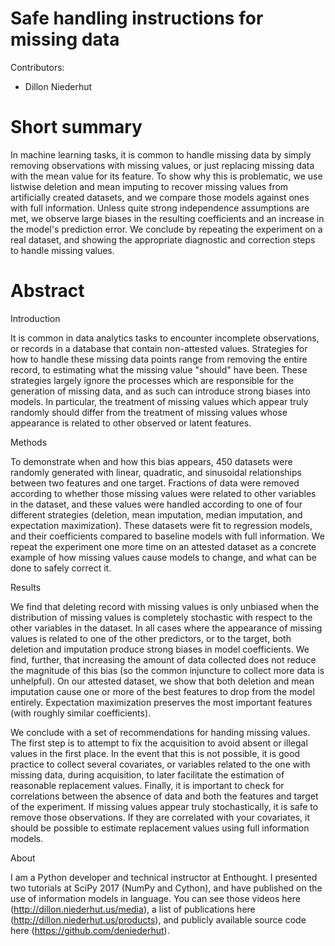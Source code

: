 # Safe handling instructions for missing data

Contributors:
* Dillon Niederhut

# Short summary

In machine learning tasks, it is common to handle missing data by simply
removing observations with missing values, or just replacing missing data with
the mean value for its feature. To show why this is problematic, we use
listwise deletion and mean imputing to recover missing values from artificially
created datasets, and we compare those models against ones with full
information. Unless quite strong independence assumptions are met, we observe
large biases in the resulting coefficients and an increase in the model's
prediction error. We conclude by repeating the experiment on a real dataset,
and showing the appropriate diagnostic and correction steps to handle missing
values.

# Abstract

Introduction

It is common in data analytics tasks to encounter incomplete observations, or
records in a database that contain non-attested values. Strategies for how to
handle these missing data points range from removing the entire record, to
estimating what the missing value "should" have been. These strategies largely
ignore the processes which are responsible for the generation of missing data,
and as such can introduce strong biases into models. In particular, the
treatment of missing values which appear truly randomly should differ from the
treatment of missing values whose appearance is related to other observed or
latent features.

Methods

To demonstrate when and how this bias appears, 450 datasets were randomly
generated with linear, quadratic, and sinusoidal relationships between two
features and one target. Fractions of data were removed according to whether
those missing values were related to other variables in the dataset, and these
values were handled according to one of four different strategies (deletion,
mean imputation, median imputation, and expectation maximization). These
datasets were fit to regression models, and their coefficients compared to
baseline models with full information. We repeat the experiment one more time
on an attested dataset as a concrete example of how missing values cause models
to change, and what can be done to safely correct it.

Results

We find that deleting record with missing values is only unbiased when the
distribution of missing values is completely stochastic with respect to the
other variables in the dataset. In all cases where the appearance of missing
values is related to one of the other predictors, or to the target, both
deletion and imputation produce strong biases in model coefficients. We find,
further, that increasing the amount of data collected does not reduce the
magnitude of this bias (so the common injuncture to collect more data is
unhelpful). On our attested dataset, we show that both deletion and mean
imputation cause one or more of the best features to drop from the model
entirely. Expectation maximization preserves the most important features (with
roughly similar coefficients).

We conclude with a set of recommendations for handing missing values. The first
step is to attempt to fix the acquisition to avoid absent or illegal values in
the first place. In the event that this is not possible, it is good practice to
collect several covariates, or variables related to the one with missing data,
during acquisition, to later facilitate the estimation of reasonable
replacement values. Finally, it is important to check for correlations between
the absence of data and both the features and target of the experiment. If
missing values appear truly stochastically, it is safe to remove those
observations. If they are correlated with your covariates, it should be
possible to estimate replacement values using full information models.

About

I am a Python developer and technical instructor at Enthought. I presented two
tutorials at SciPy 2017 (NumPy and Cython), and have published on the use of
information models in language. You can see those videos here
(http://dillon.niederhut.us/media), a list of publications here
(http://dillon.niederhut.us/products), and publicly available source code here
(https://github.com/deniederhut).
